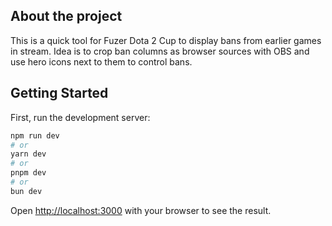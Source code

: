 ## About the project

This is a quick tool for Fuzer Dota 2 Cup to display bans from earlier games in stream. Idea is to crop ban columns as browser sources with OBS and use hero icons next to them to control bans.

## Getting Started

First, run the development server:

```bash
npm run dev
# or
yarn dev
# or
pnpm dev
# or
bun dev
```

Open [http://localhost:3000](http://localhost:3000) with your browser to see the result.
